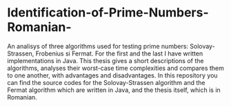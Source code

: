 # Identification-of-Prime-Numbers-Romanian-

An analisys of three algorithms used for testing prime numbers: Solovay-Strassen, Frobenius si Fermat. For the first and the last I have written implementations in Java. This thesis gives a short descriptions of the algorithms, analyses their worst-case time complexities and compares them to one another, with advantages and disadvantages. In this repository you can find the source codes for the Solovay-Strassen algorithm and the Fermat algorithm which are written in Java, and the thesis itself, which is in Romanian.

